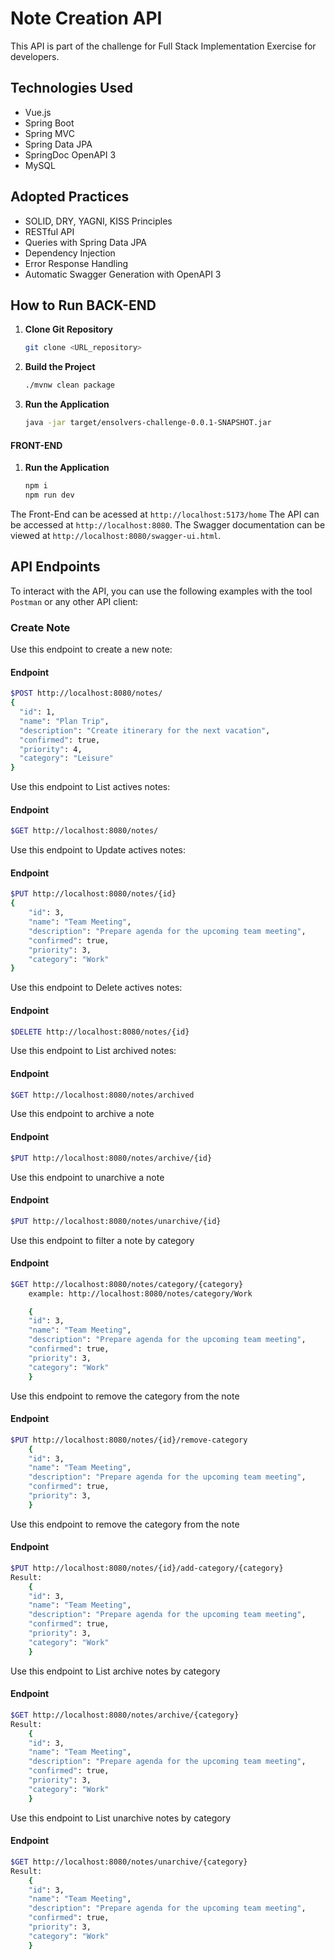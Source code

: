 # Note Creation API

This API is part of the challenge for Full Stack Implementation Exercise for developers.


## Technologies Used

- Vue.js
- Spring Boot
- Spring MVC
- Spring Data JPA
- SpringDoc OpenAPI 3
- MySQL

## Adopted Practices

- SOLID, DRY, YAGNI, KISS Principles
- RESTful API
- Queries with Spring Data JPA
- Dependency Injection
- Error Response Handling
- Automatic Swagger Generation with OpenAPI 3

## How to Run BACK-END

1. **Clone Git Repository**
    ```bash
    git clone <URL_repository>
    ```

2. **Build the Project**
    ```bash
    ./mvnw clean package
    ```

3. **Run the Application**
    ```bash
    java -jar target/ensolvers-challenge-0.0.1-SNAPSHOT.jar
    ```
#### FRONT-END
1. **Run the Application**
    ```bash
    npm i
    npm run dev
    ```
The Front-End can be acessed at `http://localhost:5173/home`
The API can be accessed at `http://localhost:8080`. The Swagger documentation can be viewed at `http://localhost:8080/swagger-ui.html`.

## API Endpoints

To interact with the API, you can use the following examples with the tool `Postman` or any other API client:

### Create Note

Use this endpoint to create a new note:

#### Endpoint
```bash
$POST http://localhost:8080/notes/
{
  "id": 1,
  "name": "Plan Trip",
  "description": "Create itinerary for the next vacation",
  "confirmed": true,
  "priority": 4,
  "category": "Leisure"
}
```
Use this endpoint to List actives notes:

#### Endpoint
```bash
$GET http://localhost:8080/notes/
```

Use this endpoint to Update actives notes:

#### Endpoint
```bash
$PUT http://localhost:8080/notes/{id}
{
    "id": 3,
    "name": "Team Meeting",
    "description": "Prepare agenda for the upcoming team meeting",
    "confirmed": true,
    "priority": 3,
    "category": "Work"
}
```
Use this endpoint to Delete actives notes:

#### Endpoint
```bash
$DELETE http://localhost:8080/notes/{id}
```

Use this endpoint to List archived notes:

#### Endpoint
```bash
$GET http://localhost:8080/notes/archived
```

Use this endpoint to archive a note

#### Endpoint
```bash
$PUT http://localhost:8080/notes/archive/{id}
```
Use this endpoint to unarchive a note

#### Endpoint
```bash
$PUT http://localhost:8080/notes/unarchive/{id}
```

Use this endpoint to filter a note by category

#### Endpoint
```bash
$GET http://localhost:8080/notes/category/{category}
    example: http://localhost:8080/notes/category/Work

    {
    "id": 3,
    "name": "Team Meeting",
    "description": "Prepare agenda for the upcoming team meeting",
    "confirmed": true,
    "priority": 3,
    "category": "Work"
    }
```
Use this endpoint to remove the category from the note

#### Endpoint
```bash
$PUT http://localhost:8080/notes/{id}/remove-category
    {
    "id": 3,
    "name": "Team Meeting",
    "description": "Prepare agenda for the upcoming team meeting",
    "confirmed": true,
    "priority": 3,
    }
```

Use this endpoint to remove the category from the note

#### Endpoint
```bash
$PUT http://localhost:8080/notes/{id}/add-category/{category}
Result:
    {
    "id": 3,
    "name": "Team Meeting",
    "description": "Prepare agenda for the upcoming team meeting",
    "confirmed": true,
    "priority": 3,
    "category": "Work"
    }
```

Use this endpoint to List archive notes by category
#### Endpoint
```bash
$GET http://localhost:8080/notes/archive/{category}
Result:
    {
    "id": 3,
    "name": "Team Meeting",
    "description": "Prepare agenda for the upcoming team meeting",
    "confirmed": true,
    "priority": 3,
    "category": "Work"
    }
```

Use this endpoint to List unarchive notes by category
#### Endpoint
```bash
$GET http://localhost:8080/notes/unarchive/{category}
Result:
    {
    "id": 3,
    "name": "Team Meeting",
    "description": "Prepare agenda for the upcoming team meeting",
    "confirmed": true,
    "priority": 3,
    "category": "Work"
    }
```



















